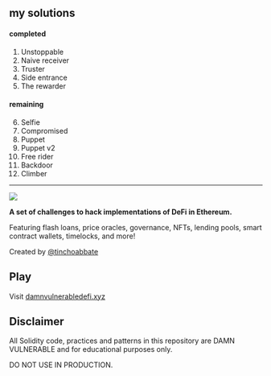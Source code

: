 ## my solutions

#### completed
1. Unstoppable
2. Naive receiver
3. Truster
4. Side entrance
5. The rewarder

#### remaining
6. Selfie
7. Compromised
8. Puppet
9. Puppet v2
10. Free rider
11. Backdoor
12. Climber

--------------------------
![](cover.png)

**A set of challenges to hack implementations of DeFi in Ethereum.**

Featuring flash loans, price oracles, governance, NFTs, lending pools, smart contract wallets, timelocks, and more!

Created by [@tinchoabbate](https://twitter.com/tinchoabbate)

## Play

Visit [damnvulnerabledefi.xyz](https://damnvulnerabledefi.xyz)

## Disclaimer

All Solidity code, practices and patterns in this repository are DAMN VULNERABLE and for educational purposes only.

DO NOT USE IN PRODUCTION.
